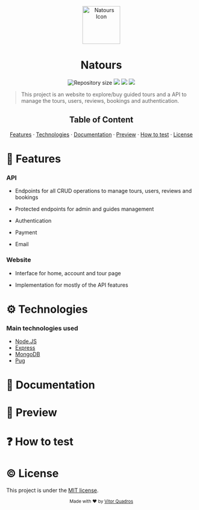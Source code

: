 <p align="center">
   <img src="./logo-green-small.png" alt="Natours Icon" width="100"/>
</p>

<h1 align="center">Natours</h1>

<p align="center">	
  <img alt="Repository size" src="https://img.shields.io/github/repo-size/vitorquadros/natours?color=%2355c57a&style=plastic">

  <img src="https://img.shields.io/github/last-commit/vitorquadros/natours?color=%2355c57a&style=plastic">

  <img src="https://img.shields.io/github/license/vitorquadros/natours?color=%2355c57a&style=plastic">

  <a href="https://codingheroes.io/">
    <img src="https://img.shields.io/badge/content-jonas.io-%2355c57a">
  </a>
</p>

> This project is an website to explore/buy guided tours and a API to manage the tours, users, reviews, bookings and authentication.

<h2 align="center">Table of Content</h2>

<p align="center">
<a href="#rocket-features">Features</a>
·
<a href="#gear-technologies">Technologies</a>
·
<a href="#bookmarktabs-documentation">Documentation</a>
·
<a href="#eyes-preview">Preview</a>
·
<a href="#question-how-to-test">How to test</a>
·
<a href="#copyright-license">License</a>
</p>

# :rocket: Features

### API

- Endpoints for all CRUD operations to manage tours, users, reviews and bookings

- Protected endpoints for admin and guides management

- Authentication

- Payment

- Email

### Website

- Interface for home, account and tour page

- Implementation for mostly of the API features

# :gear: Technologies

### Main technologies used

- [Node.JS]()
- [Express]()
- [MongoDB]()
- [Pug]()

# :bookmark_tabs: Documentation

# :eyes: Preview

# :question: How to test

# :copyright: License

This project is under the [MIT license](./LICENSE).

<p align="center">
<sub>Made with ❤︎ by <a href="https://github.com/vitorquadros">Vitor Quadros</a></sub>
</p>
